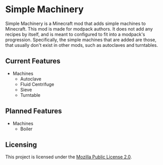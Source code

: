 # Simple Machinery

Simple Machinery is a Minecraft mod that adds simple machines to Minecraft.
This mod is made for modpack authors. It does not add any recipes by itself, and is meant to configured to fit into a modpack's progression.
Specifically, the simple machines that are added are those, that usually don't exist in other mods, such as autoclaves and turntables.

## Current Features

- Machines
  - Autoclave
  - Fluid Centrifuge
  - Sieve
  - Turntable

## Planned Features

- Machines
  - Boiler

## Licensing

This project is licensed under the [Mozilla Public License 2.0](license.md).
